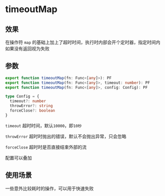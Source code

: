 # timeoutMap

## 效果

在操作符 `map` 的基础上加上了超时时间，执行时内部会开个定时器，指定时间内如果没有返回视为失败



## 参数

```ts
export function timeoutMap(fn: Func<[any]>): PF
export function timeoutMap(fn: Func<[any]>, timeout: number): PF
export function timeoutMap(fn: Func<[any]>, config: Config): PF

type Config = {
  timeout?: number
  throwError?: string
  forceClose?: boolean
}
```

`timeout` 超时时间，默认`10000`，即`10秒`

`throwError` 超时时抛出的错误，默认不会抛出异常，只会忽略

`forceClose` 超时时是否直接结束外部的流

配置可以叠加







## 使用场景

一些意外比较耗时的操作，可以用于快速失败